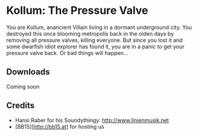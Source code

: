 # Kollum: The Pressure Valve

You are Kollum, anancient Villain living in a dormant underground city.
You destroyed this once blooming metropolis back in the olden days by removing
all pressure valves, killing everyone. But since you lost it and
some dwarfish idiot explorer has found it, you are in a panic to get your pressure valve back.
Or bad things will happen…

## Downloads

Coming soon

## Credits

* Hansi Raber for his Soundythingy: http://www.linienmusik.net
* [BB15][http://bb15.at] for hosting us

